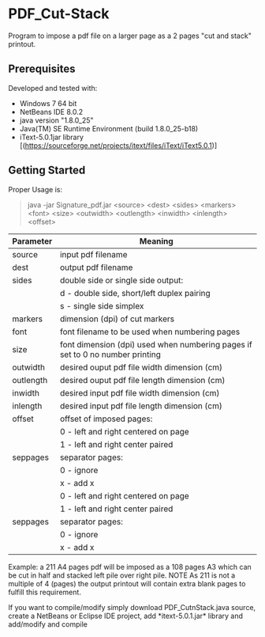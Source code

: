 # PDF_Cut-Stack
Program to impose a pdf file on a larger page as a 2 pages "cut and stack" printout.
 
## Prerequisites

Developed and tested with:
 + Windows 7 64 bit
 + NetBeans IDE 8.0.2
 + java version "1.8.0_25"
 + Java(TM) SE Runtime Environment (build 1.8.0_25-b18)
 + iText-5.0.1jar library [(https://sourceforge.net/projects/itext/files/iText/iText5.0.1)]  
  
## Getting Started
Proper Usage is:  
  
  >java -jar Signature_pdf.jar \<source\> \<dest> \<sides> \<markers> \<font> \<size> \<outwidth> \<outlength> \<inwidth> \<inlength> \<offset>  

| **Parameter**  |  **Meaning** |
| ---------- | -------- |
|  source    |  input pdf filename  |
|  dest      |  output pdf filename  |
|  sides     |  double side or single side output:  |
|            |  d - double side, short/left duplex pairing  |
|            |  s - single side simplex  |
|  markers   |  dimension (dpi) of cut markers  |
|  font      |  font filename to be used when numbering pages  |
|  size      |  font dimension (dpi) used when numbering pages if set to 0 no number printing  |
|  outwidth  |  desired ouput pdf file width dimension (cm)  |
|  outlength |  desired ouput pdf file length dimension (cm)  |
|  inwidth   |  desired input pdf file width dimension (cm)  |
|  inlength  |  desired input pdf file length dimension (cm)  |
|  offset    |  offset of imposed pages:  |
|            |  0 - left and right centered on page  |
|            |  1 - left and right center paired  |
|  seppages  |  separator pages:  |
|            |  0 - ignore  |
|            |  x - add x   |
|            |  0 - left and right centered on page  |
|            |  1 - left and right center paired  |
|  seppages  | separator pages:  |
|            |  0 - ignore  |
|            |  x - add x   |

<p>
Example: a 211 A4 pages pdf will be imposed as a 108 pages A3 which can be cut in half and stacked left pile over right pile. NOTE As 211 is not a multiple of 4 (pages) the output printout will
contain extra blank pages to fulfill this requirement.
<p>
If you want to compile/modify simply download PDF_CutnStack.java source, create a NetBeans or Eclipse IDE project, add *itext-5.0.1.jar* library and add/modify and compile  
